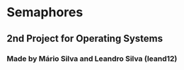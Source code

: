 # Semaphores
## 2nd Project for Operating Systems
### Made by Mário Silva and Leandro Silva (leand12)
